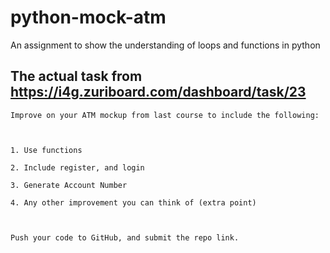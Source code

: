 # python-mock-atm
An assignment to show the understanding of loops and functions in python

## The actual task from https://i4g.zuriboard.com/dashboard/task/23

```
Improve on your ATM mockup from last course to include the following:

 

1. Use functions

2. Include register, and login

3. Generate Account Number

4. Any other improvement you can think of (extra point)

 

Push your code to GitHub, and submit the repo link.

 ```

